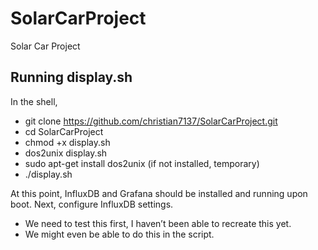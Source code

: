# SolarCarProject
Solar Car Project

## Running display.sh
In the shell,
*	git clone https://github.com/christian7137/SolarCarProject.git
*	cd SolarCarProject
*	chmod +x display.sh
*	dos2unix display.sh
  * sudo apt-get install dos2unix (if not installed, temporary)
*	./display.sh

At this point, InfluxDB and Grafana should be installed and running upon boot. Next, configure InfluxDB settings.
*	We need to test this first, I haven’t been able to recreate this yet.
*	We might even be able to do this in the script.


